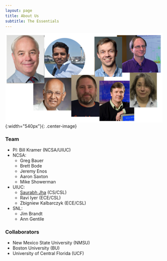 ```yaml
---
layout: page
title: About Us
subtitle: The Essentials
---
```


![Team](resources/figs/Team.png){:width="540px"}{: .center-image}

### Team ###
* PI: Bill Kramer (NCSA/UIUC) <!-- - Director Blue Waters and CS Research Professor -->
* NCSA:
  * Greg Bauer
  * Brett Bode
  * Jeremy Enos <!-- - Blue Waters System Management & Development Lead -->
  * Aaron Saxton
  * Mike Showerman <!-- - Blue Waters System Resource Manager -->
* UIUC:
  * [Saurabh Jha](http://sjha8.web.engr.illinois.edu) (CS/CSL) 
  * Ravi Iyer (ECE/CSL) <!-- - George and Ann Fisher Distinguished Professor of Engineering and Lead of the DEPEND group -->
  * Zbigniew Kalbarczyk (ECE/CSL) <!-- - Principle Research Scientist in the UI Coordinated Systems Laboratory -->
* SNL:
  * Jim Brandt <!-- - Distinguished Member of Technical Staff – SNL HPC Monitoring and Analysis Lead and OVIS/LDMS development lead -->
  * Ann Gentile <!-- - Distinguished Member of Technical Staff - SNL Advanced Technologies Systems Operations Lead and HPC Monitoring and Analysis -->

### Collaborators ###
* New Mexico State University (NMSU)
* Boston University (BU)
* University of Central Florida (UCF)
